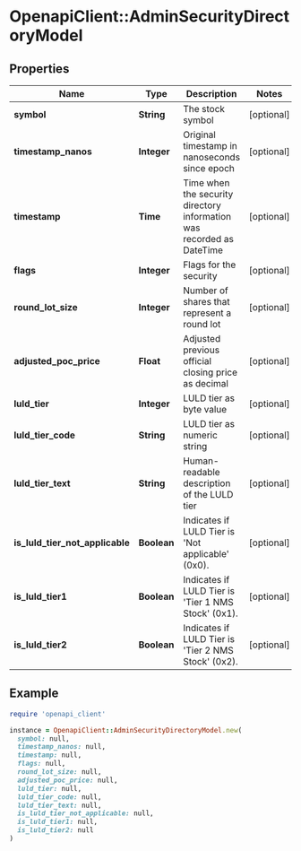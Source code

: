 # OpenapiClient::AdminSecurityDirectoryModel

## Properties

| Name | Type | Description | Notes |
| ---- | ---- | ----------- | ----- |
| **symbol** | **String** | The stock symbol | [optional] |
| **timestamp_nanos** | **Integer** | Original timestamp in nanoseconds since epoch | [optional] |
| **timestamp** | **Time** | Time when the security directory information was recorded as DateTime | [optional] |
| **flags** | **Integer** | Flags for the security | [optional] |
| **round_lot_size** | **Integer** | Number of shares that represent a round lot | [optional] |
| **adjusted_poc_price** | **Float** | Adjusted previous official closing price as decimal | [optional] |
| **luld_tier** | **Integer** | LULD tier as byte value | [optional] |
| **luld_tier_code** | **String** | LULD tier as numeric string | [optional] |
| **luld_tier_text** | **String** | Human-readable description of the LULD tier | [optional] |
| **is_luld_tier_not_applicable** | **Boolean** | Indicates if LULD Tier is &#39;Not applicable&#39; (0x0). | [optional] |
| **is_luld_tier1** | **Boolean** | Indicates if LULD Tier is &#39;Tier 1 NMS Stock&#39; (0x1). | [optional] |
| **is_luld_tier2** | **Boolean** | Indicates if LULD Tier is &#39;Tier 2 NMS Stock&#39; (0x2). | [optional] |

## Example

```ruby
require 'openapi_client'

instance = OpenapiClient::AdminSecurityDirectoryModel.new(
  symbol: null,
  timestamp_nanos: null,
  timestamp: null,
  flags: null,
  round_lot_size: null,
  adjusted_poc_price: null,
  luld_tier: null,
  luld_tier_code: null,
  luld_tier_text: null,
  is_luld_tier_not_applicable: null,
  is_luld_tier1: null,
  is_luld_tier2: null
)
```

